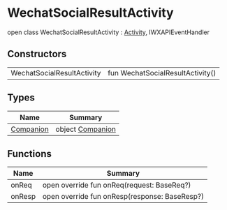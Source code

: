 # WechatSocialResultActivity


open class WechatSocialResultActivity : [Activity](https://developer.android.com/reference/kotlin/android/app/Activity.html), IWXAPIEventHandler

## Constructors

| | |
|---|---|
| WechatSocialResultActivity | fun WechatSocialResultActivity() |

## Types

| Name | Summary |
|---|---|
| [Companion](-companion/index.md) | object [Companion](-companion/index.md) |

## Functions

| Name | Summary |
|---|---|
| onReq | open override fun onReq(request: BaseReq?) |
| onResp | open override fun onResp(response: BaseResp?) |

